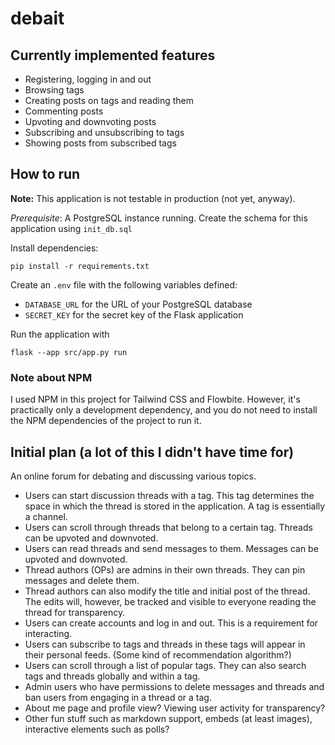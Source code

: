 # debait

## Currently implemented features

* Registering, logging in and out
* Browsing tags
* Creating posts on tags and reading them
* Commenting posts
* Upvoting and downvoting posts
* Subscribing and unsubscribing to tags
* Showing posts from subscribed tags

## How to run

**Note:** This application is not testable in production (not yet, anyway).

*Prerequisite*: A PostgreSQL instance running. Create the schema for this application using `init_db.sql`

Install dependencies:
```
pip install -r requirements.txt
```

Create an `.env` file with the following variables defined:
* `DATABASE_URL` for the URL of your PostgreSQL database
* `SECRET_KEY` for the secret key of the Flask application

Run the application with
```
flask --app src/app.py run
```

### Note about NPM

I used NPM in this project for Tailwind CSS and Flowbite. However, it's practically only a development dependency, and you do not need to install the NPM dependencies of the project to run it.

## Initial plan (a lot of this I didn't have time for)

An online forum for debating and discussing various topics.
* Users can start discussion threads with a tag. This tag determines the space in which the thread is stored in the application. A tag is essentially a channel.
* Users can scroll through threads that belong to a certain tag. Threads can be upvoted and downvoted.
* Users can read threads and send messages to them. Messages can be upvoted and downvoted.
* Thread authors (OPs) are admins in their own threads. They can pin messages and delete them.
* Thread authors can also modify the title and initial post of the thread. The edits will, however, be tracked and visible to everyone reading the thread for transparency.
* Users can create accounts and log in and out. This is a requirement for interacting.
* Users can subscribe to tags and threads in these tags will appear in their personal feeds. (Some kind of recommendation algorithm?)
* Users can scroll through a list of popular tags. They can also search tags and threads globally and within a tag.
* Admin users who have permissions to delete messages and threads and ban users from engaging in a thread or a tag.
* About me page and profile view? Viewing user activity for transparency?
* Other fun stuff such as markdown support, embeds (at least images), interactive elements such as polls?

